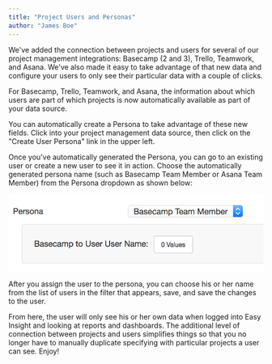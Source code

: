 ```yaml
---
title: "Project Users and Personas"
author: "James Boe"
---
```

We've added the connection between projects and users for several of our project management integrations: Basecamp (2 and 3), Trello, Teamwork, and Asana. We've also made it easy to take advantage of that new data and configure your users to only see their particular data with a couple of clicks.<!--more-->

For Basecamp, Trello, Teamwork, and Asana, the information about which users are part of which projects is now automatically available as part of your data source.

You can automatically create a Persona to take advantage of these new fields. Click into your project management data source, then click on the "Create User Persona" link in the upper left.

Once you've automatically generated the Persona, you can go to an existing user or create a new user to see it in action. Choose the automatically generated persona name (such as Basecamp Team Member or Asana Team Member) from the Persona dropdown as shown below:

<img src="/images/team_persona_configuration.png" alt="Persona Assignment for User" class="img img-responsive"/>

After you assign the user to the persona, you can choose his or her name from the list of users in the filter that appears, save, and save the changes to the user.

From here, the user will only see his or her own data when logged into Easy Insight and looking at reports and dashboards. The additional level of connection between projects and users simplifies things so that you no longer have to manually duplicate specifying with particular projects a user can see. Enjoy!